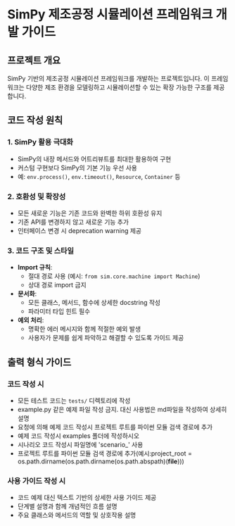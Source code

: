 # SimPy 제조공정 시뮬레이션 프레임워크 개발 가이드

## 프로젝트 개요
SimPy 기반의 제조공정 시뮬레이션 프레임워크를 개발하는 프로젝트입니다. 이 프레임워크는 다양한 제조 환경을 모델링하고 시뮬레이션할 수 있는 확장 가능한 구조를 제공합니다.

## 코드 작성 원칙

### 1. SimPy 활용 극대화
- SimPy의 내장 메서드와 어트리뷰트를 최대한 활용하여 구현
- 커스텀 구현보다 SimPy의 기본 기능 우선 사용
- 예: `env.process()`, `env.timeout()`, `Resource`, `Container` 등

### 2. 호환성 및 확장성
- 모든 새로운 기능은 기존 코드와 완벽한 하위 호환성 유지
- 기존 API를 변경하지 않고 새로운 기능 추가
- 인터페이스 변경 시 deprecation warning 제공

### 3. 코드 구조 및 스타일
- **Import 규칙**: 
  - 절대 경로 사용 (예시: `from sim.core.machine import Machine`)
  - 상대 경로 import 금지
- **문서화**:
  - 모든 클래스, 메서드, 함수에 상세한 docstring 작성
  - 파라미터 타입 힌트 필수
- **예외 처리**:
  - 명확한 에러 메시지와 함께 적절한 예외 발생
  - 사용자가 문제를 쉽게 파악하고 해결할 수 있도록 가이드 제공

## 출력 형식 가이드

### 코드 작성 시
- 모든 테스트 코드는 `tests/` 디렉토리에 작성
- example.py 같은 예제 파일 작성 금지. 대신 사용법은 md파일을 작성하여 상세히 설명
- 요청에 의해 예제 코드 작성시 프로젝트 루트를 파이썬 모듈 검색 경로에 추가
- 예제 코드 작성시 examples 폴더에 작성하시오
- 시나리오 코드 작성시 파일명에 'scenario_' 사용
- 프로젝트 루트를 파이썬 모듈 검색 경로에 추가(예시:project_root = os.path.dirname(os.path.dirname(os.path.abspath)(__file__)))

### 사용 가이드 작성 시
- 코드 예제 대신 텍스트 기반의 상세한 사용 가이드 제공
- 단계별 설명과 함께 개념적인 흐름 설명
- 주요 클래스와 메서드의 역할 및 상호작용 설명

